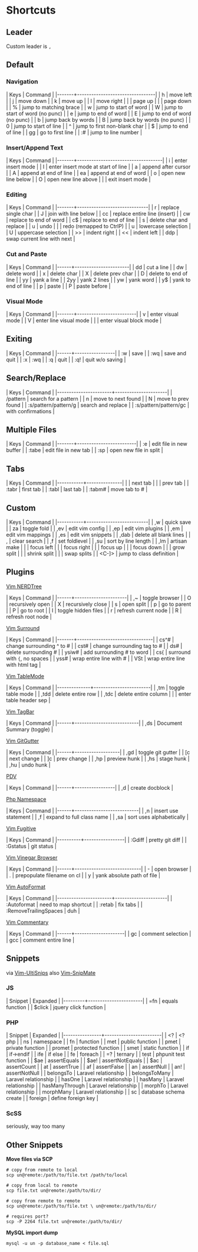 # Shortcuts

## Leader

Custom leader is `,`

## Default

### Navigation

| Keys  | Command                         |
|-------+---------------------------------|
| h     | move left                       |
| j     | move down                       |
| k     | move up                         |
| l     | move right                      |
| <C-b> | page up                         |
| <C-f> | page down                       |
| %     | jump to matching brace          |
| w     | jump to start of word           |
| W     | jump to start of word (no punc) |
| e     | jump to end of word             |
| E     | jump to end of word (no punc)   |
| b     | jump back by words              |
| B     | jump back by words (no punc)    |
| 0     | jump to start of line           |
| ^     | jump to first non-blank char    |
| $     | jump to end of line             |
| gg    | go to first line                |
| :#    | jump to line number             |

### Insert/Append Text

| Keys  | Command                            |
|-------+------------------------------------|
| i     | enter insert mode                  |
| I     | enter insert mode at start of line |
| a     | append after cursor                |
| A     | append at end of line              |
| ea    | append at end of word              |
| o     | open new line below                |
| O     | open new line above                |
| <esc> | exit insert mode                   |

### Editing

| Keys  | Command                      |
|-------+------------------------------|
| r     | replace single char          |
| J     | join with line below         |
| cc    | replace entire line (insert) |
| cw    | replace to end of word       |
| c$    | replace to end of line       |
| s     | delete char and replace      |
| u     | undo                         |
| <C-r> | redo (remapped to CtrlP)     |
| u     | lowercase selection          |
| U     | uppercase selection          |
| >>    | indent right                 |
| <<    | indent left                  |
| ddp   | swap current line with next  |

### Cut and Paste

| Keys | Command               |
|------+-----------------------|
| dd   | cut a line            |
| dw   | delete word           |
| x    | delete char           |
| X    | delete prev char      |
| D    | delete to end of line |
| yy   | yank a line           |
| 2yy  | yank 2 lines          |
| yw   | yank word             |
| y$   | yank to end of line   |
| p    | paste                 |
| P    | paste before          |

### Visual Mode

| Keys  | Command                 |
|-------+-------------------------|
| v     | enter visual mode       |
| V     | enter line visual mode  |
| <C-v> | enter visual block mode |


## Exiting

| Keys | Command         |
|------+-----------------|
| :w   | save            |
| :wq  | save and quit   |
| :x   | :wq             |
| :q   | quit            |
| :q!  | quit w/o saving |

## Search/Replace

| Keys                  | Command              |
|-----------------------+----------------------|
| /pattern              | search for a pattern |
| n                     | move to next found   |
| N                     | move to prev found   |
| :s/pattern/pattern/g  | search and replace   |
| :s/pattern/pattern/gc | with confirmations   |

## Multiple Files

| Keys  | Command                 |
|-------+-------------------------|
| :e    | edit file in new buffer |
| :tabe | edit file in new tab    |
| :sp   | open new file in split  |

## Tabs

| Keys      | Command       |
|-----------+---------------|
| <C-tab>   | next tab      |
| <C-S-tab> | prev tab      |
| :tabr     | first tab     |
| :tabl     | last tab      |
| :tabm#    | move tab to # |


## Custom

| Keys      | Command                  |
|-----------+--------------------------|
| ,w        | quick save               |
| za        | toggle fold              |
| ,ev       | edit vim config          |
| ,ep       | edit vim plugins         |
| ,em       | edit vim mappings        |
| ,es       | edit vim snippets        |
| ,dab      | delete all blank lines   |
| ,<space>  | clear search             |
| ,f        | set foldlevel            |
| ,su       | sort by line length      |
| ,lm       | artisan make             |
| <C-H>     | focus left               |
| <C-L>     | focus right              |
| <C-K>     | focus up                 |
| <C-J>     | focus down               |
| <S-Right> | grow split               |
| <S-Left>  | shrink split             |
| <C-G>     | swap splits              |
| <C-]>     | jump to class definition |

## Plugins

[Vim NERDTree](https://github.com/scrooloose/nerdtree)

| Keys | Command              |
|------+----------------------|
| ,~   | toggle browser       |
| O    | recursively open     |
| X    | recursively close    |
| s    | open split           |
| p    | go to parent         |
| P    | go to root           |
| I    | toggle hidden files  |
| r    | refresh current node |
| R    | refresh root node    |

[Vim Surround](https://github.com/tpope/vim-surround)

| Keys  | Command                        |
|-------+--------------------------------|
| cs^#  | change surrounding ^ to #      |
| cst#  | change surrounding tag to #    |
| ds#   | delete surrounding #           |
| ysiw# | add surrounding # to word      |
| cs{   | surround with `{`, no spaces   |
| yss#  | wrap entire line with #        |
| VSt   | wrap entire line with html tag |

[Vim TableMode](https://github.com/dhruvasagar/vim-table-mode)

| Keys         | Command                |
|--------------+------------------------|
| ,tm          | toggle table mode      |
| ,tdd         | delete entire row      |
| ,tdc         | delete entire column   |
| <pipe><pipe> | enter table header sep |

[Vim TagBar](https://github.com/majutsushi/tagbar)

| Keys | Command                   |
|------+---------------------------|
| ,ds  | Document Summary (toggle) |

[Vim GitGutter](https://github.com/airblade/vim-gitgutter)

| Keys | Command           |
|------+-------------------|
| ,gd  | toggle git gutter |
| [c   | next change       |
| ]c   | prev change       |
| ,hp  | preview hunk      |
| ,hs  | stage hunk        |
| ,hu  | undo hunk         |

[PDV](https://github.com/tobyS/pdv)

| Keys | Command         |
|------+-----------------|
| ,d   | create docblock |

[Php Namespace](https://github.com/arnaud-lb/vim-php-namespace)

| Keys | Command                   |
|------+---------------------------|
| ,n   | insert use statement      |
| ,f   | expand to full class name |
| ,sa  | sort uses alphabetically  |

[Vim Fugitive](https://github.com/tpope/vim-fugitive)

| Keys     | Command         |
|----------+-----------------|
| :Gdiff   | pretty git diff |
| :Gstatus | git status      |

[Vim Vinegar Browser](https://github.com/tpope/vim-vinegar)

| Keys | Command                    |
|------+----------------------------|
| -    | open browser               |
| .    | prepopulate filename on cl |
| y    | yank absolute path of file |

[Vim AutoFormat](https://github.com/Chiel92/vim-autoformat)

| Keys                  | Command              |
|-----------------------+----------------------|
| :Autoformat           | need to map shortcut |
| :retab                | fix tabs             |
| :RemoveTrailingSpaces | duh                  |

[Vim Commentary](https://github.com/tpope/vim-commentary)

| Keys | Command             |
|------+---------------------|
| gc   | comment selection   |
| gcc  | comment entire line |

## Snippets

via [Vim-UltiSnips](https://github.com/SirVer/ultisnips)
also [Vim-SnipMate](https://github.com/garbas/vim-snipmate)

### JS

| Snippet | Expanded              |
|---------+-----------------------|
| =fn     | equals function       |
| $click  | jquery click function |

### PHP

| Snippet        | Expanded               |
|----------------+------------------------|
| <?             | <?php                  |
| ns             | namespace              |
| fn             | function               |
| met            | public function        |
| pmet           | private function       |
| promet         | protected function     |
| smet           | static function        |
| if             | if->endif              |
| ife            | if else                |
| fe             | foreach                |
| =?             | ternary                |
| test           | phpunit test function  |
| $ae            | assertEquals           |
| $ae!           | assertNotEquals        |
| $ac            | assertCount            |
| at             | assertTrue             |
| af             | assertFalse            |
| an             | assertNull             |
| an!            | assertNotNull          |
| belongsTo      | Laravel relationship   |
| belongsToMany  | Laravel relationship   |
| hasOne         | Laravel relationship   |
| hasMany        | Laravel relationship   |
| hasManyThrough | Laravel relationship   |
| morphTo        | Laravel relationship   |
| morphMany      | Laravel relationship   |
| sc             | database schema create |
| foreign        | define foreign key     |

### ScSS

seriously, way too many


## Other Snippets

**Move files via SCP**

```
# copy from remote to local
scp un@remote:/path/to/file.txt /path/to/local

# copy from local to remote
scp file.txt un@remote:/path/to/dir/

# copy from remote to remote
scp un@remote:/path/to/file.txt \ un@remote:/path/to/dir/

# requires port?
scp -P 2264 file.txt un@remote:/path/to/dir/
```

**MySQL import dump**

`mysql -u un -p database_name < file.sql`
